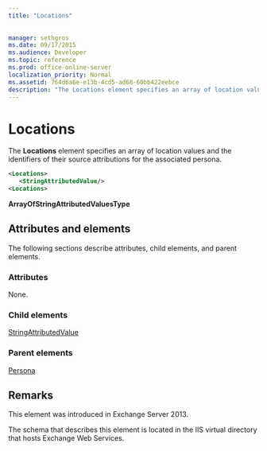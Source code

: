 ```yaml
---
title: "Locations"
 
 
manager: sethgros
ms.date: 09/17/2015
ms.audience: Developer
ms.topic: reference
ms.prod: office-online-server
localization_priority: Normal
ms.assetid: 764d6a6e-e13b-4cd5-ad68-60bb422eebce
description: "The Locations element specifies an array of location values and the identifiers of their source attributions for the associated persona."
---
```


# Locations

The **Locations** element specifies an array of location values and the identifiers of their source attributions for the associated persona. 
  
```XML
<Locations>
   <StringAttributedValue/>
<Locations>
```

 **ArrayOfStringAttributedValuesType**
## Attributes and elements

The following sections describe attributes, child elements, and parent elements.
  
### Attributes

None.
  
### Child elements

[StringAttributedValue](stringattributedvalue.md)
  
### Parent elements

[Persona](persona.md)
  
## Remarks

This element was introduced in Exchange Server 2013.
  
The schema that describes this element is located in the IIS virtual directory that hosts Exchange Web Services.
  

